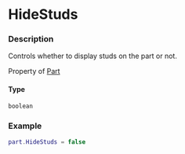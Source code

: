 # HideStuds

### Description

Controls whether to display studs on the part or not.

Property of [Part](/classes/Part/)

#### Type

`boolean`

### Example

```lua
part.HideStuds = false
```

